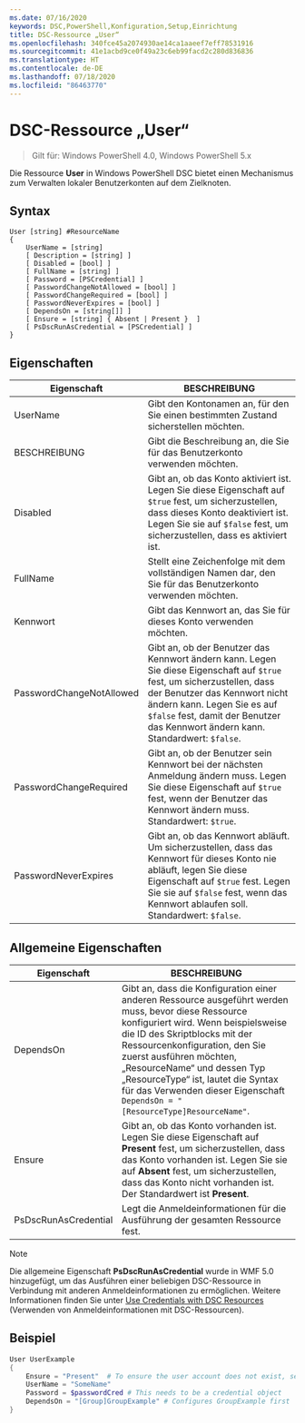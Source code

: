 ```yaml
---
ms.date: 07/16/2020
keywords: DSC,PowerShell,Konfiguration,Setup,Einrichtung
title: DSC-Ressource „User“
ms.openlocfilehash: 340fce45a2074930ae14ca1aaeef7eff78531916
ms.sourcegitcommit: 41e1acbd9ce0f49a23c6eb99facd2c280d836836
ms.translationtype: HT
ms.contentlocale: de-DE
ms.lasthandoff: 07/18/2020
ms.locfileid: "86463770"
---
```

# <a name="dsc-user-resource"></a>DSC-Ressource „User“

> Gilt für: Windows PowerShell 4.0, Windows PowerShell 5.x

Die Ressource **User** in Windows PowerShell DSC bietet einen Mechanismus zum Verwalten lokaler Benutzerkonten auf dem Zielknoten.

## <a name="syntax"></a>Syntax

```Syntax
User [string] #ResourceName
{
    UserName = [string]
    [ Description = [string] ]
    [ Disabled = [bool] ]
    [ FullName = [string] ]
    [ Password = [PSCredential] ]
    [ PasswordChangeNotAllowed = [bool] ]
    [ PasswordChangeRequired = [bool] ]
    [ PasswordNeverExpires = [bool] ]
    [ DependsOn = [string[]] ]
    [ Ensure = [string] { Absent | Present }  ]
    [ PsDscRunAsCredential = [PSCredential] ]
}
```

## <a name="properties"></a>Eigenschaften

|Eigenschaft |BESCHREIBUNG |
|---|---|
|UserName |Gibt den Kontonamen an, für den Sie einen bestimmten Zustand sicherstellen möchten. |
|BESCHREIBUNG |Gibt die Beschreibung an, die Sie für das Benutzerkonto verwenden möchten. |
|Disabled |Gibt an, ob das Konto aktiviert ist. Legen Sie diese Eigenschaft auf `$true` fest, um sicherzustellen, dass dieses Konto deaktiviert ist. Legen Sie sie auf `$false` fest, um sicherzustellen, dass es aktiviert ist. |
|FullName |Stellt eine Zeichenfolge mit dem vollständigen Namen dar, den Sie für das Benutzerkonto verwenden möchten. |
|Kennwort |Gibt das Kennwort an, das Sie für dieses Konto verwenden möchten. |
|PasswordChangeNotAllowed |Gibt an, ob der Benutzer das Kennwort ändern kann. Legen Sie diese Eigenschaft auf `$true` fest, um sicherzustellen, dass der Benutzer das Kennwort nicht ändern kann. Legen Sie es auf `$false` fest, damit der Benutzer das Kennwort ändern kann. Standardwert: `$false`. |
|PasswordChangeRequired |Gibt an, ob der Benutzer sein Kennwort bei der nächsten Anmeldung ändern muss. Legen Sie diese Eigenschaft auf `$true` fest, wenn der Benutzer das Kennwort ändern muss. Standardwert: `$true`. |
|PasswordNeverExpires |Gibt an, ob das Kennwort abläuft. Um sicherzustellen, dass das Kennwort für dieses Konto nie abläuft, legen Sie diese Eigenschaft auf `$true` fest. Legen Sie sie auf `$false` fest, wenn das Kennwort ablaufen soll. Standardwert: `$false`. |

## <a name="common-properties"></a>Allgemeine Eigenschaften

|Eigenschaft |BESCHREIBUNG |
|---|---|
|DependsOn |Gibt an, dass die Konfiguration einer anderen Ressource ausgeführt werden muss, bevor diese Ressource konfiguriert wird. Wenn beispielsweise die ID des Skriptblocks mit der Ressourcenkonfiguration, den Sie zuerst ausführen möchten, „ResourceName“ und dessen Typ „ResourceType“ ist, lautet die Syntax für das Verwenden dieser Eigenschaft `DependsOn = "[ResourceType]ResourceName"`. |
|Ensure |Gibt an, ob das Konto vorhanden ist. Legen Sie diese Eigenschaft auf **Present** fest, um sicherzustellen, dass das Konto vorhanden ist. Legen Sie sie auf **Absent** fest, um sicherzustellen, dass das Konto nicht vorhanden ist. Der Standardwert ist **Present**. |
|PsDscRunAsCredential |Legt die Anmeldeinformationen für die Ausführung der gesamten Ressource fest. |

> [!NOTE]
> Die allgemeine Eigenschaft **PsDscRunAsCredential** wurde in WMF 5.0 hinzugefügt, um das Ausführen einer beliebigen DSC-Ressource in Verbindung mit anderen Anmeldeinformationen zu ermöglichen. Weitere Informationen finden Sie unter [Use Credentials with DSC Resources](../../../configurations/runasuser.md) (Verwenden von Anmeldeinformationen mit DSC-Ressourcen).

## <a name="example"></a>Beispiel

```powershell
User UserExample
{
    Ensure = "Present"  # To ensure the user account does not exist, set Ensure to "Absent"
    UserName = "SomeName"
    Password = $passwordCred # This needs to be a credential object
    DependsOn = "[Group]GroupExample" # Configures GroupExample first
}
```
